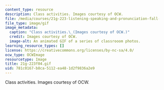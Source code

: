 ```yaml
---
content_type: resource
description: Class activities. Images courtesy of OCW.
file: /media/courses/21g-223-listening-speaking-and-pronunciation-fall-2004/781c0167b8ca5112ea481d2f9836a2e9_21g-223f04.gif
file_type: image/gif
image_metadata:
  caption: "Class activities.\_(Images courtesy of OCW.)"
  credit: Images courtesy of OCW.
  image-alt: An animated GIF of a series of classrooom photos.
learning_resource_types: []
license: https://creativecommons.org/licenses/by-nc-sa/4.0/
ocw_type: OCWImage
resourcetype: Image
title: 21g-223f04.gif
uid: 781c0167-b8ca-5112-ea48-1d2f9836a2e9
---
```

Class activities. Images courtesy of OCW.